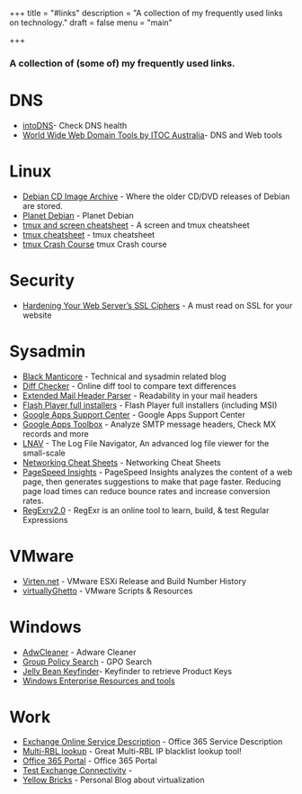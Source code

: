 +++
title = "#links"
description = "A collection of my frequently used links on technology."
draft = false
menu = "main"

+++

### A collection of (some of) my frequently used links.

# DNS

* <a href="http://www.intodns.com/" target="_blank">intoDNS</a>- Check DNS health
* <a href="https://w3dt.net/" target="_blank">World Wide Web Domain Tools by ITOC Australia</a>- DNS and Web tools

# Linux

* <a href="ftp://cdimage.debian.org/cdimage/archive/" target="_blank">Debian CD Image Archive</a> - Where the older CD/DVD releases of Debian are stored.
* <a href="http://planet.debian.org/" target="_blank">Planet Debian</a> - Planet Debian
* <a href="http://www.mechanicalkeys.com/files/os/notes/tm.html" target="_blank">tmux and screen cheatsheet</a> - A screen and tmux cheatsheet
* <a href="https://gist.github.com/MohamedAlaa/2961058" target="_blank">tmux cheatsheet</a> - tmux cheatsheet
* <a href="http://robots.thoughtbot.com/a-tmux-crash-course" target="_blank">tmux Crash Course</a> tmux Crash course

# Security
* <a href="https://hynek.me/articles/hardening-your-web-servers-ssl-ciphers/" target="_blank">Hardening Your Web Server’s SSL Ciphers</a> - A must read on SSL for your website

# Sysadmin
* <a href="http://blackmanticore.com/" target="_blank">Black Manticore</a> - Technical and sysadmin related blog
* <a href="http://www.diffchecker.com/" target="_blank">Diff Checker</a> - Online diff tool to compare text differences
* <a href="http://mailheader.mattiasgeniar.be/" target="_blank">Extended Mail Header Parser</a> - Readability in your mail headers
* <a href="http://www.adobe.com/products/flashplayer/distribution3.html" target="_blank">Flash Player full installers</a> - Flash Player full installers (including MSI)
* <a href="http://support.google.com/a/?hl=en" target="_blank">Google Apps Support Center</a> - Google Apps Support Center
* <a href="https://toolbox.googleapps.com/apps/main/" target="_blank">Google Apps Toolbox</a> - Analyze SMTP message headers, Check MX records and more
* <a href="http://lnav.org/" target="_blank">LNAV</a> - The Log File Navigator, An advanced log file viewer for the small-scale
* <a href="http://packetlife.net/library/cheat-sheets/" target="_blank">Networking Cheat Sheets</a> - Networking Cheat Sheets
* <a href="https://developers.google.com/speed/pagespeed/insights" target="_blank">PageSpeed Insights</a> - PageSpeed Insights analyzes the content of a web page, then generates suggestions to make that page faster. Reducing page load times can reduce bounce rates and increase conversion rates.
* <a href="http://www.regexr.com/" target="_blank">RegExrv2.0</a> - RegExr is an online tool to learn, build, & test Regular Expressions

# VMware
* <a href="http://www.virten.net/vmware/esxi-release-build-number-history/" target="_blank">Virten.net</a> - VMware ESXi Release and Build Number History
* <a href="http://www.virtuallyghetto.com/" target="_blank">virtuallyGhetto</a> - VMware Scripts & Resources


# Windows
* <a href="https://toolslib.net/downloads/viewdownload/1-adwcleaner/" target="_blank">AdwCleaner</a> - Adware Cleaner
* <a href="http://gpsearch.azurewebsites.net/" target="_blank">Group Policy Search</a> - GPO Search
* <a href="http://www.magicaljellybean.com/keyfinder/" target="_blank">Jelly Bean Keyfinder</a>- Keyfinder to retrieve Product Keys
* <a href="http://www.microsoft.com/en-us/windows/enterprise/resources-and-tools/default.aspx" target="_blank">Windows Enterprise Resources and tools</a>

# Work
* <a href="http://technet.microsoft.com/en-us/library/exchange-online-service-description.aspx" target="_blank">Exchange Online Service Description</a> - Office 365 Service Description
* <a href="http://multirbl.valli.org/lookup/" target="_blank">Multi-RBL lookup</a> - Great Multi-RBL IP blacklist lookup tool!
* <a href="http://portal.microsoftonline.com/" target="_blank">Office 365 Portal</a> - Office 365 Portal
* <a href="https://www.testexchangeconnectivity.com/" target="_blank">Test Exchange Connectivity</a> -
* <a href="http://www.yellow-bricks.com/" target="_blank">Yellow Bricks</a> - Personal Blog about virtualization
